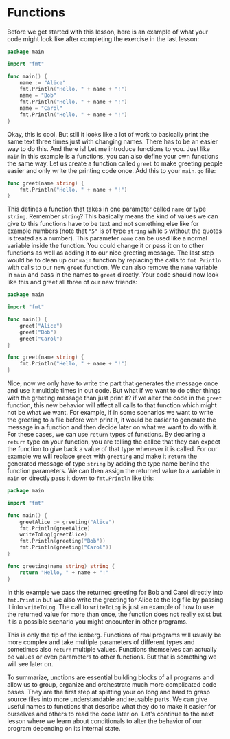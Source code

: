 # Functions

Before we get started with this lesson, here is an example of what your code might look like after completing the
exercise in the last lesson:

```go
package main

import "fmt"

func main() {
	name := "Alice"
	fmt.Println("Hello, " + name + "!")
	name = "Bob"
	fmt.Println("Hello, " + name + "!")
	name = "Carol"
	fmt.Println("Hello, " + name + "!")
}
```

Okay, this is cool. But still it looks like a lot of work to basically print the same text three times just with
changing names. There has to be an easier way to do this. And there is! Let me introduce functions to you. Just like
`main` in this example is a functions, you can also define your own functions the same way. Let us create a function
called `greet` to make greeting people easier and only write the printing code once. Add this to your `main.go` file:

```go
func greet(name string) {
    fmt.Println("Hello, " + name + "!")
}
```

This defines a function that takes in one parameter called `name` or type `string`. Remember `string`? This basically
means the kind of values we can give to this functions have to be text and not something else like for example numbers
(note that `"5"` is of type `string` while `5` without the quotes is treated as a number). This parameter `name` can be
used like a normal variable inside the function. You could change it or pass it on to other functions as well as adding
it to our nice greeting message. The last step would be to clean up our `main` function by replacing the calls to
`fmt.Println` with calls to our new `greet` function. We can also remove the `name` variable in `main` and pass in the
names to `greet` directly. Your code should now look like this and greet all three of our new friends:

```go
package main

import "fmt"

func main() {
	greet("Alice")
	greet("Bob")
	greet("Carol")
}

func greet(name string) {
	fmt.Println("Hello, " + name + "!")
}
```

Nice, now we only have to write the part that generates the message once and use it multiple times in out code. But what
if we want to do other things with the greeting message than just print it? if we alter the code in the `greet`
function, this new behavior will affect all calls to that function which might not be what we want. For example, if in
some scenarios we want to write the greeting to a file before wen print it, it would be easier to generate the message
in a function and then decide later on what we want to do with it. For these cases, we can use `return` types of
functions. By declaring a `return` type on your function, you are telling the callee that they can expect the function
to give back a value of that type whenever it is called. For our example we will replace `greet` with `greeting` and
make it `return` the generated message of type `string` by adding the type name behind the function parameters. We can
then assign the returned value to a variable in `main` or directly pass it down to `fmt.Println` like this:

```go
package main

import "fmt"

func main() {
	greetAlice := greeting("Alice")
	fmt.Println(greetAlice)
	writeToLog(greetAlice)
	fmt.Println(greeting("Bob"))
	fmt.Println(greeting("Carol"))
}

func greeting(name string) string {
	return "Hello, " + name + "!"
}
```

In this example we pass the returned greeting for Bob and Carol directly into `fmt.Println` but we also write the
greeting for Alice to the log file by passing it into `writeToLog`. The call to `writeToLog` is just an example of how
to use the returned value for more than once, the function does not really exist but it is a possible scenario you might
encounter in other programs.

This is only the tip of the iceberg. Functions of real programs will usually be more complex and take multiple
parameters of different types and sometimes also `return` multiple values. Functions themselves can actually be
values or even parameters to other functions. But that is something we will see later on.

To summarize, unctions are essential building blocks of all programs and allow us to group, organize and orchestrate
much more complicated code bases. They are the first step at splitting your on long and hard to grasp source files into
more understandable and reusable parts. We can give useful names to functions that describe what they do to make it
easier for ourselves and others to read the code later on. Let's continue to the next lesson where we learn about
conditionals to alter the behavior of our program depending on its internal state.
